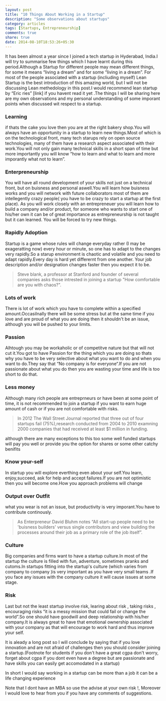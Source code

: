 ```yaml
---
layout: post
title: "10 Things About Working in a Startup"
description: "Some observations about startups"
category: articles
tags: [Startups, Entrepreneurship]
comments: true
share: true
date: 2014-08-10T18:53:26+05:30
---
```


It has been almost  a year since I joined a tech startup in Hyderabad, India.I will try to summarise few things which I have learnt during this  period.Although a Startup for different people may mean different things, for some it means “living a dream” and for some “living in a dream”. For most of the people associated with a startup (incliuding myself) Lean Startup is the best introduction of this amazing world, but I will not be discussing Lean methedology in this post.I would recommend lean startup by “Eric ries” [link] if you havent read it yet .The things I will be sharing here are my own observations and my personal understanding of some imporant points when discussed wit respect to a startup.

### Learning
if thats the cake you love then you are at the right bakery shop.You will always have an opportunity in a startup to learn new things.Most of which is on the technological front, many tech starups rely on open source technologies, many of them have a research aspect associated with their work.You will not only gain many technical skills in a short span of time but more importantly you will know “how to learn and what to  learn and more imporantly what not to learn”.

### Enterpreneurship
You will have all round development of your skills not just on a technical front, but on buisness and personal aswell.You will learn how buisness  works and you will network with future collaborators most of them are intellegently crazy people( you have to be crazy to start a startup at the first place). As you will work closely with an entrepreneuer you will learn how to build a company and/or product, for someone who wants to start one of his/her own it can be of great importance as entrepreneurship is not taught but it can learned. You will be forced to try new things.

### Rapidly Adoption
Startup is a game whose rules will change everyday rather (I may be exageratting now) every hour or minute, so one has to adapt to the changes very rapidly.So a starup environment is chaotic and volatile and you need to adapt rapidly.Every day is hard yet differernt from one another. Your job description and/or designation changes faster then you expect it to be.

> Steve blank, a professor at Stanford and founder of several companies asks those intrested in joining a startup "How comfortable are you with chaos?".

###  Lots of work
There is lot of work which you have to complete within a specified amount.Occasilnally there will be some stress but at the same time if you love and are proud of what you are doing then it shouldn't be an issue, although you will be pushed to your limits.

### Passion
Alhtough you may be workaholic or of competitve nature but that will not cut it.You got to have Passion for the thing which you are doing so thats why you have to be very selective about what you want to do and when you want to do.They say that “No company is for everyone“.If you are not passionate about what you do then you are wasting your time and life is too short to do that.

### Less money
Although many rich people are entreprneurs or have been at some point of time, it is not recommended to join a startup if you want to earn huge amount of cash or if you are not comfortable with risks.

>In 2012 The Wall Street Journal reported that three out of four startups fail (75%),research conducted from 2004 to 2010 examning 2000 companies that had received at least $1 million in funding.

although there are many exceptions to this too some well funded startups will pay you well or provide you the option for shares or some other catchy benifits

### Know your-self
In startup you will explore everthing even about your self.You learn, enjoy,succeed, ask for help and accept failures.If you are not optimistic then you will become one.How you approach problems will change

### Output over Outfit
what you wear is not an issue, but productivity is very imporant.You have to contribute continously.

>As Enterpreneur David Bluhm notes “All start-up people need to be 'buisness builders' versus single contributors and view building the processes around their job as a primary role of the job itself”.

### Culture
Big companies and firms want to have a startup culture.In most of the startup the culture is filled with fun, adventure, sometimes pranks and cutoms.In startups fitting into the startup's culture (which varies from company to company )is very important as you have very small teams .If you face any issues with the company culture it will cause issues at some stage.

### Risk
Last but not the least startup involve risk, learing about risk , taking risks , encouraging risks “it is a messy mission that could fail or change the world”.So one should have goodwill and deep relationship with his/her company.It is always great to have that emotional ownership associated with your company as that will encourage to work hard and thus improve your self.

It is aleady a long post so I will conclude by saying that if you love innovation and are not afraid of challenges then you should consider joining a startup.(Footnote for students if you don't have a great cgpa don't worry, forget about cgpa if you dont even have a degree but are passionate and have skills you can easily get accomodated in a startup)

In short I would say working in a startup can be more than a job it can be a life changing experience

Note that I dont have an MBA so use the advise at your own risk !, Moreover I would love to hear from you if you have any comments of suggestions.






